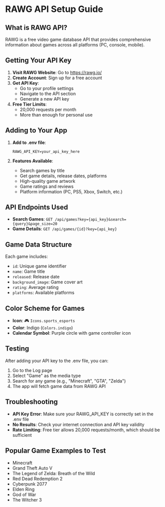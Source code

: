 # RAWG API Setup Guide

## What is RAWG API?
RAWG is a free video game database API that provides comprehensive information about games across all platforms (PC, console, mobile).

## Getting Your API Key

1. **Visit RAWG Website**: Go to https://rawg.io/
2. **Create Account**: Sign up for a free account
3. **Get API Key**: 
   - Go to your profile settings
   - Navigate to the API section
   - Generate a new API key
4. **Free Tier Limits**: 
   - 20,000 requests per month
   - More than enough for personal use

## Adding to Your App

1. **Add to .env file**:
   ```
   RAWG_API_KEY=your_api_key_here
   ```

2. **Features Available**:
   - Search games by title
   - Get game details, release dates, platforms
   - High-quality game artwork
   - Game ratings and reviews
   - Platform information (PC, PS5, Xbox, Switch, etc.)

## API Endpoints Used

- **Search Games**: `GET /api/games?key={api_key}&search={query}&page_size=20`
- **Game Details**: `GET /api/games/{id}?key={api_key}`

## Game Data Structure

Each game includes:
- `id`: Unique game identifier
- `name`: Game title
- `released`: Release date
- `background_image`: Game cover art
- `rating`: Average rating
- `platforms`: Available platforms

## Color Scheme for Games

- **Icon**: 🎮 `Icons.sports_esports`
- **Color**: Indigo (`Colors.indigo`)
- **Calendar Symbol**: Purple circle with game controller icon

## Testing

After adding your API key to the .env file, you can:
1. Go to the Log page
2. Select "Game" as the media type
3. Search for any game (e.g., "Minecraft", "GTA", "Zelda")
4. The app will fetch game data from RAWG API

## Troubleshooting

- **API Key Error**: Make sure your RAWG_API_KEY is correctly set in the .env file
- **No Results**: Check your internet connection and API key validity
- **Rate Limiting**: Free tier allows 20,000 requests/month, which should be sufficient

## Popular Game Examples to Test

- Minecraft
- Grand Theft Auto V
- The Legend of Zelda: Breath of the Wild
- Red Dead Redemption 2
- Cyberpunk 2077
- Elden Ring
- God of War
- The Witcher 3 